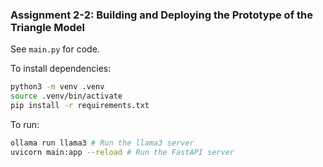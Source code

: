 ### Assignment 2-2: Building and Deploying the Prototype of the Triangle Model

See `main.py` for code.

To install dependencies:
```sh
python3 -m venv .venv
source .venv/bin/activate
pip install -r requirements.txt
```

To run:
```sh
ollama run llama3 # Run the llama3 server
uvicorn main:app --reload # Run the FastAPI server
```
